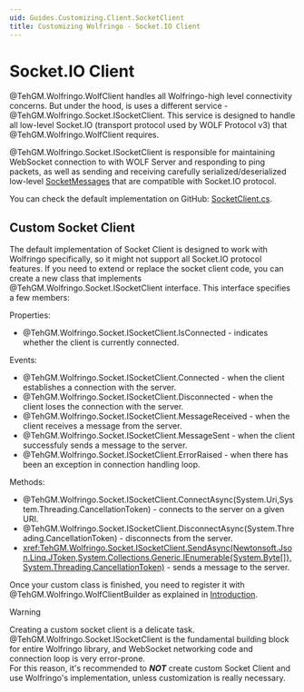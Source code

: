 ```yaml
---
uid: Guides.Customizing.Client.SocketClient
title: Customizing Wolfringo - Socket.IO Client
---
```


# Socket.IO Client
@TehGM.Wolfringo.WolfClient handles all Wolfringo-high level connectivity concerns. But under the hood, is uses a different service - @TehGM.Wolfringo.Socket.ISocketClient. This service is designed to handle all low-level Socket.IO (transport protocol used by WOLF Protocol v3) that @TehGM.Wolfringo.WolfClient requires.

@TehGM.Wolfringo.Socket.ISocketClient is responsible for maintaining WebSocket connection to with WOLF Server and responding to ping packets, as well as sending and receiving carefully serialized/deserialized low-level [SocketMessages](xref:TehGM.Wolfringo.Socket.SocketMessage) that are compatible with Socket.IO protocol.

You can check the default implementation on GitHub: [SocketClient.cs](https://github.com/TehGM/Wolfringo/blob/master/Wolfringo.Core/Socket/SocketClient.cs).

## Custom Socket Client
The default implementation of Socket Client is designed to work with Wolfringo specifically, so it might not support all Socket.IO protocol features. If you need to extend or replace the socket client code, you can create a new class that implements @TehGM.Wolfringo.Socket.ISocketClient interface. This interface specifies a few members:  

Properties:
- @TehGM.Wolfringo.Socket.ISocketClient.IsConnected - indicates whether the client is currently connected.

Events:
- @TehGM.Wolfringo.Socket.ISocketClient.Connected - when the client establishes a connection with the server.
- @TehGM.Wolfringo.Socket.ISocketClient.Disconnected - when the client loses the connection with the server.
- @TehGM.Wolfringo.Socket.ISocketClient.MessageReceived - when the client receives a message from the server.
- @TehGM.Wolfringo.Socket.ISocketClient.MessageSent - when the client successfuly sends a message to the server.
- @TehGM.Wolfringo.Socket.ISocketClient.ErrorRaised - when there has been an exception in connection handling loop.

Methods:
- @TehGM.Wolfringo.Socket.ISocketClient.ConnectAsync(System.Uri,System.Threading.CancellationToken) - connects to the server on a given URI.
- @TehGM.Wolfringo.Socket.ISocketClient.DisconnectAsync(System.Threading.CancellationToken) - disconnects from the server.
- <xref:TehGM.Wolfringo.Socket.ISocketClient.SendAsync(Newtonsoft.Json.Linq.JToken,System.Collections.Generic.IEnumerable{System.Byte[]},System.Threading.CancellationToken)> - sends a message to the server.

Once your custom class is finished, you need to register it with @TehGM.Wolfringo.WolfClientBuilder as explained in [Introduction](xref:Guides.Customizing.Intro).

> [!WARNING]
> Creating a custom socket client is a delicate task. @TehGM.Wolfringo.Socket.ISocketClient is the fundamental building block for entire Wolfringo library, and WebSocket networking code and connection loop is very error-prone.  
> For this reason, it's recommended to ***NOT*** create custom Socket Client and use Wolfringo's implementation, unless customization is really necessary.